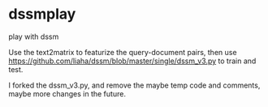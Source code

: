 # dssmplay
play with dssm

Use the text2matrix to featurize the query-document pairs, then use https://github.com/liaha/dssm/blob/master/single/dssm_v3.py to train and test.

I forked the dssm_v3.py, and remove the maybe temp code and comments, maybe more changes in the future.
